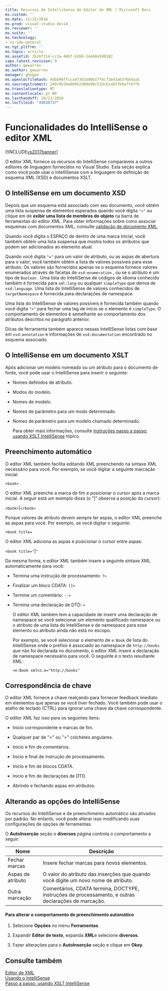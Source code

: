 ```yaml
---
title: Recursos de IntelliSense do Editor de XML | Microsoft Docs
ms.custom: ''
ms.date: 11/15/2016
ms.prod: visual-studio-dev14
ms.reviewer: ''
ms.suite: ''
ms.technology:
- vs-ide-general
ms.tgt_pltfrm: ''
ms.topic: article
ms.assetid: 2b26f214-cc3a-46bf-b260-14eb8e599182
caps.latest.revision: 9
author: gewarren
ms.author: gewarren
manager: ghogen
ms.openlocfilehash: 4dbb96ffcca47303a90b1ff4c71643a63f6b4aa5
ms.sourcegitcommit: 240c8b34e80952d00e90c52dcb1a077b9aff47f6
ms.translationtype: MT
ms.contentlocale: pt-BR
ms.lasthandoff: 10/23/2018
ms.locfileid: "49830737"
---
```

# <a name="xml-editor-intellisense-features"></a>Funcionalidades do IntelliSense o editor XML
[!INCLUDE[vs2017banner](../includes/vs2017banner.md)]

  
O editor XML fornece os recursos do IntelliSense comparáveis a outros editores de linguagem fornecidos no Visual Studio. Esta seção explica como você pode usar o IntelliSense com a linguagem de definição de esquema XML (XSD) e documentos XSLT.  
  
## <a name="intellisense-in-an-xsd-document"></a>O IntelliSense em um documento XSD  
 Depois que um esquema está associado com seu documento, você obtém uma lista suspensa de elementos esperados quando você digita `"<"` ou clique em de **exibir uma lista de membros do objeto** na barra de ferramentas do editor XML. Para obter informações sobre como associar esquemas com documentos XML, consulte [validação de documento XML](../xml-tools/xml-document-validation.md).  
  
 Quando você digita o ESPAÇO de dentro de uma marca inicial, você também obtém uma lista suspensa que mostra todos os atributos que podem ser adicionados ao elemento atual.  
  
 Quando você digita `"="` para um valor de atributo, ou as aspas de abertura para o valor, você também obtém a lista de valores possíveis para esse atributo. Os valores são fornecidos apenas se o esquema fornece valores enumerados através de facetas de `xsd:enumeration` , ou se o atributo é um tipo de `Boolean` . Uma lista do IntelliSense de códigos de idioma conhecido também é fornecida para `xml:lang` ou qualquer `simpleType` que deriva de `xsd:language`. Uma lista do IntelliSense de valores conhecidos de `targetNamespace` é fornecida para declarações de namespace.  
  
 Uma lista do IntelliSense de valores possíveis é fornecida também quando você digita `">"` para fechar uma tag de início se o elemento é `simpleType`. O comportamento de elementos é semelhante ao comportamento dos atributos descritos no parágrafo anterior.  
  
 Dicas de ferramenta também aparece nessas IntelliSense listas com base em `xsd:annotation` e informações de `xsd:documentation` encontrado no esquema associado.  
  
## <a name="intellisense-in-an-xslt-document"></a>O IntelliSense em um documento XSLT  
 Após adicionar um modelo nomeado ou um atributo para o documento de fonte, você pode usar o IntelliSense para inserir o seguinte:  
  
- Nomes definidos de atributo.  
  
- Modos do modelo.  
  
- Nomes de modelo.  
  
- Nomes de parâmetro para um modo determinado.  
  
- Nomes de parâmetro para um modelo chamado determinado.  
  
  Para obter mais informações, consulte [instruções passo a passo: usando XSLT IntelliSense](../xml-tools/walkthrough-using-xslt-intellisense.md) tópico.  
  
## <a name="auto-completion"></a>Preenchimento automático  
 O editor XML também facilita editando XML preenchendo na sintaxe XML necessário para você. Por exemplo, se você digitar a seguinte marcação inicial:  
  
 `<book>`  
  
 O editor XML preenche a marca de fim e posicionar o cursor após a marca inicial. A seguir está um exemplo disso (o "&#124;" observa a posição do cursor):  
  
 `<book>`&#124;`</book>`  
  
 Porque valores de atributo devem sempre ter aspas, o editor XML preenche as aspas para você. Por exemplo, se você digitar o seguinte:  
  
 `<book title=`  
  
 O editor XML adiciona as aspas e posicionar o cursor entre aspas:  
  
 `<book title="`&#124;`"`  
  
 Da mesma forma, o editor XML também insere a seguinte sintaxe XML automaticamente para você:  
  
- Termina uma instrução de processamento:  `?>`  
  
- Finalizar um bloco CDATA: `]]>`  
  
- Termine um comentário: `-->`  
  
- Termina uma declaração de DTD: `>`  
  
  O editor XML também tem a capacidade de inserir uma declaração de namespace se você selecionar um elemento qualificado namespace ou o atributo de uma lista do IntelliSense e de namespace para esse elemento ou atributo ainda não está no escopo.  
  
  Por exemplo, se você selecionar o elemento de `e:Book` de lista do IntelliSense onde o prefixo é associado ao namespace de `http://books` que não foi declarada no documento, o editor XML insere a declaração de namespace necessário para você. O seguinte é o texto resultante XML:  
  
  `<e:Book xmlns:e="http://books"`  
  
## <a name="brace-matching"></a>Correspondência de chave  
 O editor XML fornece a chave realçando para fornecer feedback imediato em elementos que apenas se você tiver fechado. Você também pode usar o atalho de teclado (CTRL) para ignorar uma chave da chave correspondente.  
  
 O editor XML faz isso para os seguintes itens:  
  
-   Início correspondente e marcas de fim.  
  
-   Qualquer par de "\<" ou ">" colchetes angulares.  
  
-   Início e fim de comentários.  
  
-   Início e final de instrução de processamento.  
  
-   Início e fim de blocos CDATA.  
  
-   Início e fim de declarações de DTD.  
  
-   Abrindo e fechando aspas em atributos.  
  
## <a name="modifying-the-intellisense-options"></a>Alterando as opções do IntelliSense  
 Os recursos do IntelliSense e de preenchimento automático são ativados por padrão. No entanto, você pode alterar isso modificando suas configurações de opções de ferramentas.  
  
 O **AutoInserção** seção o **diversos** página controla o comportamento a seguir:  
  
|Nome|Descrição|  
|----------|-----------------|  
|Fechar marcas|Insere fechar marcas para novos elementos.|  
|Aspas de atributo|O valor do atributo das inserções que quando você digite um novo nome de atributo.|  
|Outra marcação|Comentários, CDATA termina, DOCTYPE, instruções de processamento, e outras declarações de marcação.|  
  
#### <a name="to-change-the-auto-completion-behavior"></a>Para alterar o comportamento de preenchimento automático  
  
1.  Selecione **Opções** no menu **Ferramentas**.  
  
2.  Expandir **Editor de texto**, expanda **XML**e selecione **diversos**.  
  
3.  Fazer alterações para o **AutoInserção** seção e clique em **Okey**.  
  
## <a name="see-also"></a>Consulte também  
 [Editor de XML](../xml-tools/xml-editor.md)   
 [Usando o IntelliSense](../ide/using-intellisense.md)   
 [Passo a passo: usando XSLT IntelliSense](../xml-tools/walkthrough-using-xslt-intellisense.md)



